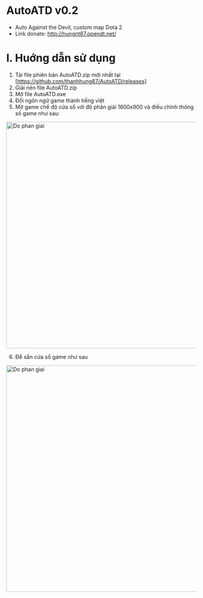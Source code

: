 # AutoATD v0.2
- Auto Against the Devil, custom map Dota 2
- Link donate: http://hungnt87.opendt.net/
# I. Huớng dẫn sử dụng
1. Tải file phiên bản AutoATD.zip mới nhất tại [https://github.com/thanhhung87/AutoATD/releases]
2. Giải nén file AutoATD.zip
3. Mở file AutoATD.exe
4. Đổi ngôn ngữ game thành tiếng việt
5. Mở game  chế độ cửa sổ với độ phân giải 1600x900 và điều chỉnh thông số game như sau:

<img src="https://github.com/thanhhung87/AutoATD/assets/157620249/e795a45e-39d7-41d6-b7ca-52bb65535f81" width="600" alt="Do phan giai" />

6. Đễ sẵn cửa sổ game như sau

<img src="https://github.com/thanhhung87/AutoATD/assets/157620249/d1186ddf-8f14-4bf5-a3c6-5504cc281e33" width="600" alt="Do phan giai" />
